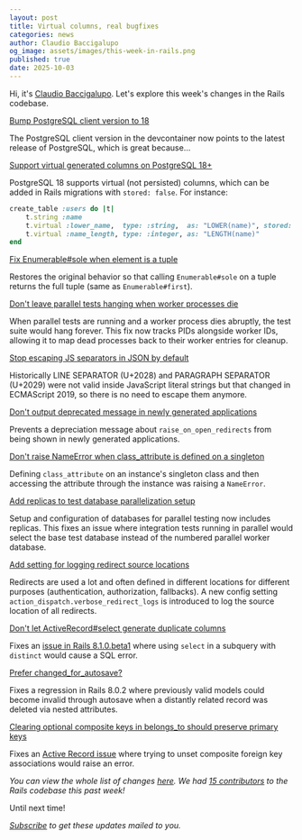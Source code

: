 ```yaml
---
layout: post
title: Virtual columns, real bugfixes
categories: news
author: Claudio Baccigalupo
og_image: assets/images/this-week-in-rails.png
published: true
date: 2025-10-03
---
```



Hi, it's [Claudio Baccigalupo](https://github.com/claudiob). Let's explore this week's changes in the Rails codebase.

[Bump PostgreSQL client version to 18](https://github.com/rails/rails/pull/55784)
  
The PostgreSQL client version in the devcontainer now points to the latest release of PostgreSQL, which is great because…

[Support virtual generated columns on PostgreSQL 18+](https://github.com/rails/rails/pull/55142)

PostgreSQL 18 supports virtual (not persisted) columns, which can be added in Rails migrations with `stored: false`. For instance:
  
```ruby
create_table :users do |t|
    t.string :name
    t.virtual :lower_name,  type: :string,  as: "LOWER(name)", stored: false
    t.virtual :name_length, type: :integer, as: "LENGTH(name)"
end
```

[Fix Enumerable#sole when element is a tuple](https://github.com/rails/rails/pull/55808)
  
Restores the original behavior so that calling `Enumerable#sole` on a tuple returns the full tuple (same as `Enumerable#first`).

[Don't leave parallel tests hanging when worker processes die](https://github.com/rails/rails/pull/55794)

When parallel tests are running and a worker process dies abruptly, the test suite would hang forever.
This fix now tracks PIDs alongside worker IDs, allowing it to map dead processes back to their worker entries for cleanup.

[Stop escaping JS separators in JSON by default](https://github.com/rails/rails/pull/55800)

Historically LINE SEPARATOR (U+2028) and PARAGRAPH SEPARATOR (U+2029) were not valid inside JavaScript literal strings but that changed in ECMAScript 2019, so there is no need to escape them anymore.
  
[Don't output deprecated message in newly generated applications](https://github.com/rails/rails/pull/55793)
  
Prevents a depreciation message about `raise_on_open_redirects` from being shown in newly generated applications.
  
[Don't raise NameError when class_attribute is defined on a singleton](https://github.com/rails/rails/pull/55786)

Defining `class_attribute` on an instance's singleton class and then accessing the attribute through the instance was raising a `NameError`.

[Add replicas to test database parallelization setup](https://github.com/rails/rails/pull/55769)

Setup and configuration of databases for parallel testing now includes replicas.
This fixes an issue where integration tests running in parallel would select the base test database instead of the numbered parallel worker database.

[Add setting for logging redirect source locations](https://github.com/rails/rails/pull/52297)
 
Redirects are used a lot and often defined in different locations for different purposes (authentication, authorization, fallbacks).
A new config setting `action_dispatch.verbose_redirect_logs` is introduced to log the source location of all redirects. 

[Don't let ActiveRecord#select generate duplicate columns](https://github.com/rails/rails/pull/55798)

Fixes an [issue in Rails 8.1.0.beta1](https://github.com/rails/rails/issues/55785) where using `select` in a subquery with `distinct` would cause a SQL error.

[Prefer changed_for_autosave?](https://github.com/rails/rails/pull/55778)

Fixes a regression in Rails 8.0.2 where previously valid models could become invalid through autosave when a distantly related record was deleted via nested attributes.

[Clearing optional composite keys in belongs_to should preserve primary keys](https://github.com/rails/rails/pull/55332)

Fixes an [Active Record issue](https://github.com/rails/rails/issues/54882) where trying to unset composite foreign key associations would raise an error.


_You can view the whole list of changes [here](https://github.com/rails/rails/compare/@%7B2025-09-26%7D...main@%7B2025-10-03%7D)._
_We had [15 contributors](https://contributors.rubyonrails.org/contributors/in-time-window/20250926-20251003) to the Rails codebase this past week!_

Until next time!

_[Subscribe](https://world.hey.com/this.week.in.rails) to get these updates mailed to you._
